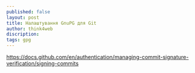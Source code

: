 ```yaml
---
published: false
layout: post
title: Налаштування GnuPG для Git
author: think4web
discription:
tags: gpg
---
```


https://docs.github.com/en/authentication/managing-commit-signature-verification/signing-commits
